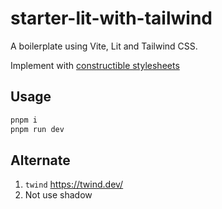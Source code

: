 # starter-lit-with-tailwind

A boilerplate using Vite, Lit and Tailwind CSS.

Implement with [constructible stylesheets](https://github.com/WICG/construct-stylesheets/blob/gh-pages/explainer.md)

## Usage
```bash
pnpm i 
pnpm run dev
```

## Alternate
1. `twind` https://twind.dev/
2. Not use shadow
